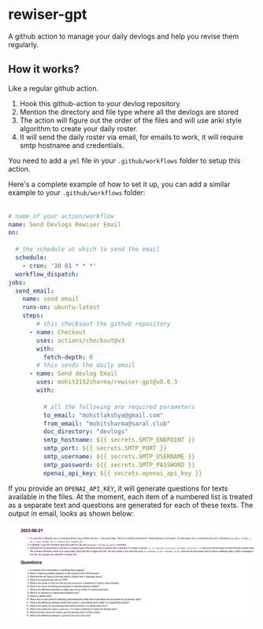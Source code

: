 # rewiser-gpt

A github action to manage your daily devlogs and help you revise them regularly.


## How it works?

Like a regular github action.
1. Hook this github-action to your devlog repository
2. Mention the directory and file type where all the devlogs are stored
3. The action will figure out the order of the files and will use anki style algorithm to create your daily roster.
4. It will send the daily roster via email, for emails to work, it will require smtp hostname and credentials.

You need to add a `yml` file in your `.github/workflows` folder to setup this action.

Here's a complete example of how to set it up, you can add a similar example to your `.github/workflows` folder:

```yml

# name of your action/workflow
name: Send Devlogs Rewiser Email
on:
  
  # the schedule at which to send the email
  schedule:
    - cron: '30 01 * * *'
  workflow_dispatch:
jobs:
  send_email:
    name: send email
    runs-on: ubuntu-latest
    steps:
        # this checksout the github repository
      - name: Checkout
        uses: actions/checkout@v3
        with:
          fetch-depth: 0
        # this sends the daily email
      - name: Send devlog Email
        uses: mohit2152sharma/rewiser-gpt@v0.0.3
        with:

          # all the following are required parameters
          to_email: "mohitlakshya@gmail.com"
          from_email: "mohitsharma@saral.club"
          doc_directory: "devlogs"
          smtp_hostname: ${{ secrets.SMTP_ENDPOINT }}
          smtp_port: ${{ secrets.SMTP_PORT }}
          smtp_username: ${{ secrets.SMTP_USERNAME }}
          smtp_password: ${{ secrets.SMTP_PASSWORD }}
          openai_api_key: ${{ secrets.openai_api_key }}
```

If you provide an `OPENAI_API_KEY`, it will generate questions for texts available in the files. At the moment, each item of a numbered list is treated as a separate text and questions are generated for each of these texts. The output in email, looks as shown below:

![](./assets/email_screenshot.png)
